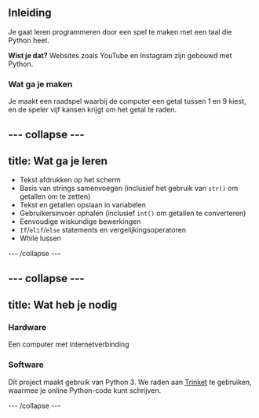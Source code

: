 ## Inleiding


Je gaat leren programmeren door een spel te maken met een taal die Python heet.

**Wist je dat?** Websites zoals YouTube en Instagram zijn gebouwd met Python.

### Wat ga je maken

Je maakt een raadspel waarbij de computer een getal tussen 1 en 9 kiest, en de speler vijf kansen krijgt om het getal te raden.

<!-- <div class="trinket">
  <iframe allowtransparency="true" width="485" height="402" src="https://trinket.io/embed/python/9e104001e7?outputOnly=true&start=result" frameborder="0"></iframe>
</div> -->

--- collapse ---
---
title: Wat ga je leren
---

+ Tekst afdrukken op het scherm
+ Basis van strings samenvoegen (inclusief het gebruik van `str()` om getallen om te zetten)
+ Tekst en getallen opslaan in variabelen
+ Gebruikersinvoer ophalen (inclusief `int()` om getallen te converteren)
+ Eenvoudige wiskundige bewerkingen
+ `If`/`elif`/`else` statements en vergelijkingsoperatoren
+ While lussen

--- /collapse ---

--- collapse ---
---
title: Wat heb je nodig
---

### Hardware
Een computer met internetverbinding

### Software
Dit project maakt gebruik van Python 3. We raden aan [Trinket](https://trinket.io/) te gebruiken, waarmee je online Python-code kunt schrijven.

--- /collapse ---



